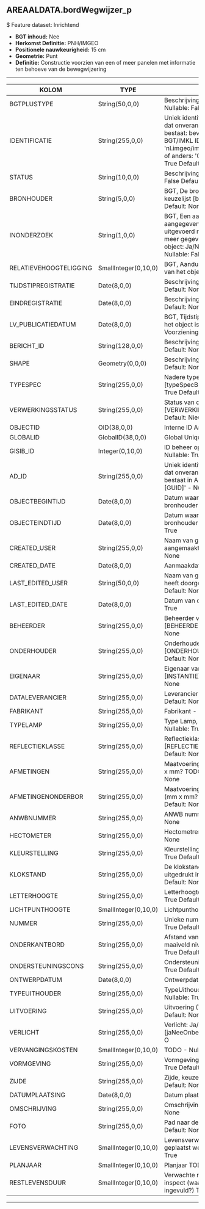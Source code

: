 ## AREAALDATA.bordWegwijzer_p

$ Feature dataset: Inrichtend

* __BGT inhoud:__ Nee
* __Herkomst Definitie:__ PNH/IMGEO
* __Positionele nauwkeurigheid:__ 15 cm
* __Geometrie:__ Punt
* __Definitie:__ Constructie voorzien van een of meer panelen met informatie ten behoeve van de bewegwijzering
***

|KOLOM                             |TYPE          	|DEFINITIE|
|------                          	|----          	|-----    |
|BGTPLUSTYPE                        |String(50,0,0)       |Beschrijving - keuzelijst [typeBRD] Nullable: False Default: None|
|IDENTIFICATIE                      |String(255,0,0)      |Uniek identificatienummer voor het object dat onveranderlijk is zolang het object bestaat: bevat indien van toepassing BGT/IMKL ID in format 'nl.imgeo/imkl.bronhouderscode.LokaalID' of anders: '00000'.LokaalID - Nullable: True Default: None|
|STATUS                             |String(10,0,0)       |Beschrijving - keuzelijst [status] Nullable: False Default: :bestaand|
|BRONHOUDER                         |String(5,0,0)        |BGT, De bronhoudercode van het object, keuzelijst [bronhouder] - Nullable: False Default: None|
|INONDERZOEK                        |String(1,0,0)        |BGT, Een aanduiding waarmee wordt aangegeven dat een onderzoek wordt uitgevoerd naar de juistheid van een of meer gegevens van het betreffende object: Ja/Nee, keuzelijst [jaNee] Nullable: False Default: N|
|RELATIEVEHOOGTELIGGING             |SmallInteger(0,10,0) |BGT, Aanduiding voor de relatieve hoogte van het object - Nullable: False Default: 0|
|TIJDSTIPREGISTRATIE                |Date(8,0,0)          |Beschrijving - keuzelijst [] Nullable: True Default: None|
|EINDREGISTRATIE                    |Date(8,0,0)          |Beschrijving - keuzelijst [] Nullable: True Default: None|
|LV_PUBLICATIEDATUM                 |Date(8,0,0)          |BGT, Tijdstip waarop deze instantie van het object is opgenomen in de Landelijke Voorziening - Nullable: True|
|BERICHT_ID                         |String(128,0,0)      |Beschrijving - keuzelijst [] Nullable: True Default: None|
|SHAPE                              |Geometry(0,0,0)      |Beschrijving: - keuzelijst [] Nullable: True Default: None|
|TYPESPEC                            |String(255,0,0)    |Nadere typering van het object, keuzelijst [typeSpecBRDWegwijzer] - Nullable: True Default: None|
|VERWERKINGSSTATUS                   |String(255,0,0)    |Status van de gegevens, keuzelijst [VERWERKINGSSTATUS] - Nullable: False Default: Nieuwl|
|OBJECTID                            |OID(38,0,0)        |Interne ID ArcGIS - Nullable: False|
|GLOBALID                            |GlobalID(38,0,0)   |Global Unique Identifier - Nullable: False|
|GISIB_ID                            |Integer(0,10,0)    |ID beheer openbare ruimte (GISIB) - Nullable: True|
|AD_ID                               |String(255,0,0)    |Uniek identificatienummer voor het object dat onveranderlijk is zolang het object bestaat in Areaaldata: in format 'AD.[GUID]' - Nullable: False Default: None|
|OBJECTBEGINTIJD                     |Date(8,0,0)        |Datum waarop het object bij de bronhouder is ontstaan - Nullable: True|
|OBJECTEINDTIJD                      |Date(8,0,0)        |Datum waarop het object bij de bronhouder niet meer geldig is - Nullable: True|
|CREATED_USER                        |String(255,0,0)    |Naam van gebruiker die de rij heeft aangemaakt - Nullable: True Default: None|
|CREATED_DATE                        |Date(8,0,0)        |Aanmaakdatum - Nullable: True|
|LAST_EDITED_USER                    |String(50,0,0)     |Naam van gebruiker die de laatste mutatie heeft doorgevoerd - Nullable: True Default: None|
|LAST_EDITED_DATE                    |Date(8,0,0)        |Datum van de laatste mutatie - Nullable: True|
|BEHEERDER                           |String(255,0,0)    |Beheerder van het object, keuzelijst [BEHEERDER] - Nullable: True Default: None|
|ONDERHOUDER                         |String(255,0,0)    |Onderhouder van het object, keuzelijst [ONDERHOUDER] - Nullable: True Default: None|
|EIGENAAR                            |String(255,0,0)    |Eigenaar van het object, keuzelijst [INSTANTIE] - Nullable: True Default: None| 
|DATALEVERANCIER                     |String(255,0,0)    |Leverancier van de data - Nullable: True Default: None|
|FABRIKANT                           |String(255,0,0)     |Fabrikant - Nullable: True Default: None|
|TYPELAMP                            |String(255,0,0)     |Type Lamp, keuzelijst [TYPE_LAMP] - Nullable: True Default: None|
|REFLECTIEKLASSE                     |String(255,0,0)     |Reflectieklasse, keuzelijst [REFLECTIEKLASSE] - Nullable: True Default: None|
|AFMETINGEN                          |String(255,0,0)     |Maatvoering bord: breedte x hoogte (mm x mm? TODO)- Nullable: True Default: None|
|AFMETINGENONDERBOR                  |String(255,0,0)     |Maatvoering onderbord: breedte x hoogte (mm x mm? TODO)- Nullable: True Default: None|
|ANWBNUMMER                          |String(255,0,0)     |ANWB nummer- Nullable: True Default: None|
|HECTOMETER                          |String(255,0,0)     |Hectometrering- Nullable: True Default: None|
|KLEURSTELLING                       |String(255,0,0)     |Kleurstelling (Richtlijn? TODO)- Nullable: True Default: None|
|KLOKSTAND                           |String(255,0,0)     |De klokstand van de bewegwijzer uitgedrukt in 12 standen- Nullable: True Default: None|
|LETTERHOOGTE                        |String(255,0,0)     |Letterhoogte (Richtlijn? TODO)- Nullable: True Default: None|
|LICHTPUNTHOOGTE                     |SmallInteger(0,10,0)|Lichtpunthoogte- Nullable: True|
|NUMMER                              |String(255,0,0)     |Unieke nummer van wegwijzer- Nullable: True Default: None|
|ONDERKANTBORD                       |String(255,0,0)     |Afstand van onderkant van bord tot maaiveld niveau (cm? TODO)- Nullable: True Default: None|
|ONDERSTEUNINGSCONS                  |String(255,0,0)     |Ondersteuningscontructie - Nullable: True Default: None|
|ONTWERPDATUM                        |Date(8,0,0)         |Ontwerpdatum - Nullable: True|
|TYPEUITHOUDER                       |String(255,0,0)     |TypeUithouder (geen FK? TODO) - Nullable: True Default: None|
|UITVOERING                          |String(255,0,0)     |Uitvoering (TODO) - Nullable: True Default: None|
|VERLICHT                            |String(255,0,0)     |Verlicht: Ja/Nee/Onbekend, keuzelijst [jaNeeOnbekend] Nullable: True Default: O|
|VERVANGINGSKOSTEN                   |SmallInteger(0,10,0)|TODO - Nullable: True|
|VORMGEVING                          |String(255,0,0)     |Vormgeving (Richtlijn? TODO) - Nullable: True Default: None|
|ZIJDE                               |String(255,0,0)     |Zijde, keuzelijst [ZIJDE] - Nullable: True Default: None|
|DATUMPLAATSING                      |Date(8,0,0)         |Datum plaatsing - Nullable: True|
|OMSCHRIJVING                        |String(255,0,0)     |Omschrijving - Nullable: True Default: None|
|FOTO                                |String(255,0,0)     |Pad naar de foto TODO - Nullable: True Default: None|
|LEVENSVERWACHTING                   |SmallInteger(0,10,0)|Levensverwachting van het bord toen het geplaatst werd(jaren) TODO - Nullable: True|
|PLANJAAR                            |SmallInteger(0,10,0)|Planjaar TODO - Nullable: True|
|RESTLEVENSDUUR                      |SmallInteger(0,10,0)|Verwachte restlevensduur vanaf moment inspect (waar wordt inspectiedatum ingevuld?) TODO - Nullable: True|


***
